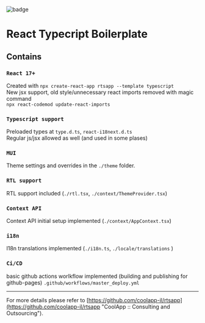 ![badge](https://github.com/coolapp-il/rtsapp/actions/workflows/master_deploy.yml/badge.svg)

# React Typecript Boilerplate


## Contains


### `React 17+`
Created with `npx create-react-app rtsapp --template typescript`\
New jsx support, old style/unnecessary react imports removed with magic command \
`npx react-codemod update-react-imports`


### `Typescript support`

Preloaded types at `type.d.ts`, `react-i18next.d.ts`\
Regular js/jsx allowed as well (and used in some plases)

### `MUI`

Theme settings and overrides in the `./theme` folder. 

### `RTL support`

RTL support included (`./rtl.tsx`, `./context/ThemeProvider.tsx`)

### `Context API`

Context API initial setup implemented (`./context/AppContext.tsx`)

### `i18n`

I18n translations implemented (`./i18n.ts`,  `./locale/translations` ) 

### `Ci/CD`

basic github actions worlkflow implemented (building and publishing for github-pages) `.github/workflows/master_deploy.yml`

---

For more details please refer to [https://github.com/coolapp-il/rtsapp](https://github.com/coolapp-il/rtsapp "CoolApp :: Consulting and Outsourcing").

